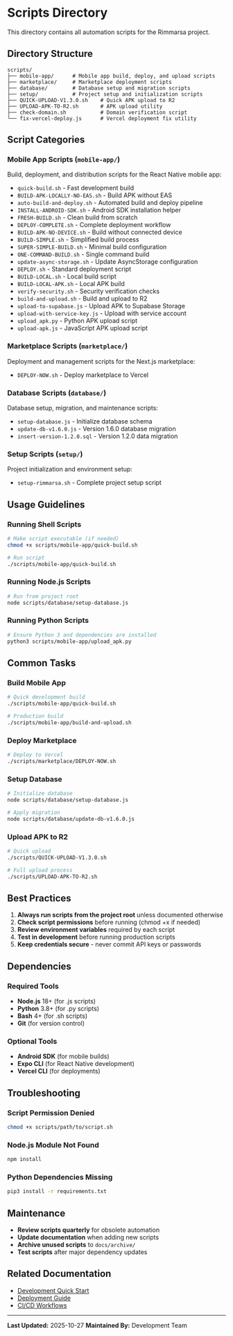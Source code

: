 # Scripts Directory

This directory contains all automation scripts for the Rimmarsa project.

## Directory Structure

```
scripts/
├── mobile-app/      # Mobile app build, deploy, and upload scripts
├── marketplace/     # Marketplace deployment scripts
├── database/        # Database setup and migration scripts
├── setup/           # Project setup and initialization scripts
├── QUICK-UPLOAD-V1.3.0.sh    # Quick APK upload to R2
├── UPLOAD-APK-TO-R2.sh       # APK upload utility
├── check-domain.sh           # Domain verification script
└── fix-vercel-deploy.js      # Vercel deployment fix utility
```

## Script Categories

### Mobile App Scripts (`mobile-app/`)

Build, deployment, and distribution scripts for the React Native mobile app:

- `quick-build.sh` - Fast development build
- `BUILD-APK-LOCALLY-NO-EAS.sh` - Build APK without EAS
- `auto-build-and-deploy.sh` - Automated build and deploy pipeline
- `INSTALL-ANDROID-SDK.sh` - Android SDK installation helper
- `FRESH-BUILD.sh` - Clean build from scratch
- `DEPLOY-COMPLETE.sh` - Complete deployment workflow
- `BUILD-APK-NO-DEVICE.sh` - Build without connected device
- `BUILD-SIMPLE.sh` - Simplified build process
- `SUPER-SIMPLE-BUILD.sh` - Minimal build configuration
- `ONE-COMMAND-BUILD.sh` - Single command build
- `update-async-storage.sh` - Update AsyncStorage configuration
- `DEPLOY.sh` - Standard deployment script
- `BUILD-LOCAL.sh` - Local build script
- `BUILD-LOCAL-APK.sh` - Local APK build
- `verify-security.sh` - Security verification checks
- `build-and-upload.sh` - Build and upload to R2
- `upload-to-supabase.js` - Upload APK to Supabase Storage
- `upload-with-service-key.js` - Upload with service account
- `upload_apk.py` - Python APK upload script
- `upload-apk.js` - JavaScript APK upload script

### Marketplace Scripts (`marketplace/`)

Deployment and management scripts for the Next.js marketplace:

- `DEPLOY-NOW.sh` - Deploy marketplace to Vercel

### Database Scripts (`database/`)

Database setup, migration, and maintenance scripts:

- `setup-database.js` - Initialize database schema
- `update-db-v1.6.0.js` - Version 1.6.0 database migration
- `insert-version-1.2.0.sql` - Version 1.2.0 data migration

### Setup Scripts (`setup/`)

Project initialization and environment setup:

- `setup-rimmarsa.sh` - Complete project setup script

## Usage Guidelines

### Running Shell Scripts

```bash
# Make script executable (if needed)
chmod +x scripts/mobile-app/quick-build.sh

# Run script
./scripts/mobile-app/quick-build.sh
```

### Running Node.js Scripts

```bash
# Run from project root
node scripts/database/setup-database.js
```

### Running Python Scripts

```bash
# Ensure Python 3 and dependencies are installed
python3 scripts/mobile-app/upload_apk.py
```

## Common Tasks

### Build Mobile App

```bash
# Quick development build
./scripts/mobile-app/quick-build.sh

# Production build
./scripts/mobile-app/build-and-upload.sh
```

### Deploy Marketplace

```bash
# Deploy to Vercel
./scripts/marketplace/DEPLOY-NOW.sh
```

### Setup Database

```bash
# Initialize database
node scripts/database/setup-database.js

# Apply migration
node scripts/database/update-db-v1.6.0.js
```

### Upload APK to R2

```bash
# Quick upload
./scripts/QUICK-UPLOAD-V1.3.0.sh

# Full upload process
./scripts/UPLOAD-APK-TO-R2.sh
```

## Best Practices

1. **Always run scripts from the project root** unless documented otherwise
2. **Check script permissions** before running (chmod +x if needed)
3. **Review environment variables** required by each script
4. **Test in development** before running production scripts
5. **Keep credentials secure** - never commit API keys or passwords

## Dependencies

### Required Tools

- **Node.js** 18+ (for .js scripts)
- **Python** 3.8+ (for .py scripts)
- **Bash** 4+ (for .sh scripts)
- **Git** (for version control)

### Optional Tools

- **Android SDK** (for mobile builds)
- **Expo CLI** (for React Native development)
- **Vercel CLI** (for deployments)

## Troubleshooting

### Script Permission Denied

```bash
chmod +x scripts/path/to/script.sh
```

### Node.js Module Not Found

```bash
npm install
```

### Python Dependencies Missing

```bash
pip3 install -r requirements.txt
```

## Maintenance

- **Review scripts quarterly** for obsolete automation
- **Update documentation** when adding new scripts
- **Archive unused scripts** to `docs/archive/`
- **Test scripts** after major dependency updates

## Related Documentation

- [Development Quick Start](/docs/development/QUICK-START.md)
- [Deployment Guide](/docs/deployment/README.md)
- [CI/CD Workflows](/.github/workflows/)

---

**Last Updated:** 2025-10-27
**Maintained By:** Development Team
